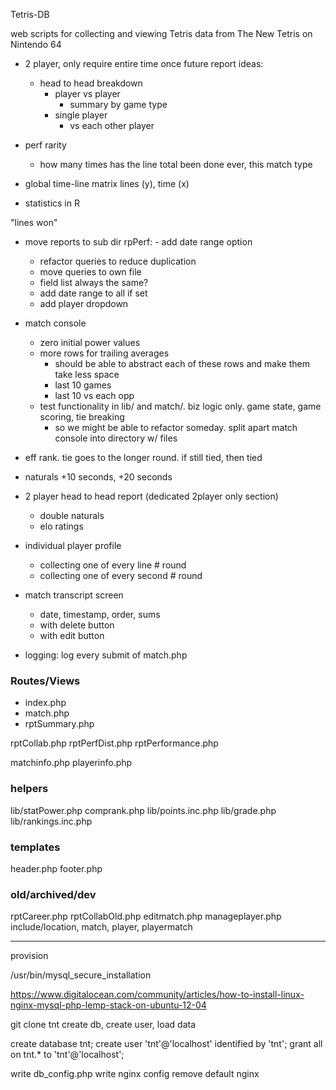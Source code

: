 Tetris-DB

web scripts for collecting and viewing Tetris data from The New Tetris on Nintendo 64

- 2 player, only require entire time once
future report ideas:
  - head to head breakdown
    - player vs player
      - summary by game type
    - single player
      - vs each other player

- perf rarity
  - how many times has the line total been done ever, this match type

- global time-line matrix
  lines (y), time (x)

- statistics in R 

"lines won"

- move reports to sub dir
  rpPerf: - add date range option
    - refactor queries to reduce duplication
    - move queries to own file
    - field list always the same?
    - add date range to all if set
    - add player dropdown
- match console
  - zero initial power values
  - more rows for trailing averages
    - should be able to abstract each of these rows and make them take less space
    - last 10 games
    - last 10 vs each opp
  - test functionality in lib/ and match/. biz logic only. game state, game scoring, tie breaking
    - so we might be able to refactor someday. split apart match console into directory w/ files

- eff rank. tie goes to the longer round. if still tied, then tied
- naturals +10 seconds, +20 seconds

- 2 player head to head report (dedicated 2player only section)
  - double naturals
  - elo ratings

- individual player profile
  - collecting one of every line # round
  - collecting one of every second # round

- match transcript screen
  - date, timestamp, order, sums
  - with delete button
  - with edit button

- logging: log every submit of match.php





### Routes/Views
- index.php
- match.php
- rptSummary.php

rptCollab.php
rptPerfDist.php
rptPerformance.php

matchinfo.php
playerinfo.php

### helpers
lib/statPower.php
comprank.php
lib/points.inc.php
lib/grade.php
lib/rankings.inc.php

### templates
header.php
footer.php

### old/archived/dev
rptCareer.php
rptCollabOld.php
editmatch.php
manageplayer.php
include/location, match, player, playermatch


---


provision

/usr/bin/mysql_secure_installation

https://www.digitalocean.com/community/articles/how-to-install-linux-nginx-mysql-php-lemp-stack-on-ubuntu-12-04

git clone tnt
create db, create user, load data

create database tnt;
create user 'tnt'@'localhost' identified by 'tnt';
grant all on tnt.* to 'tnt'@'localhost';

write db_config.php
write nginx config
remove default nginx